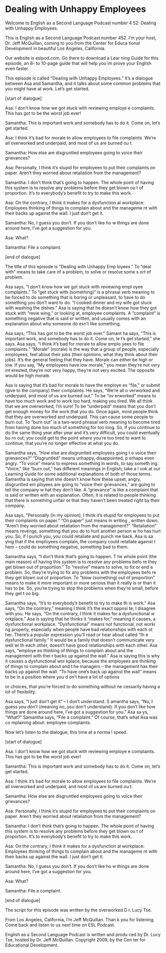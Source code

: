 # Dealing with Unhappy Employees

Welcome to English as a Second Language Podcast number 4 52: Dealing with Unhappy Employees.

This is English as a Second Language Podcast number 452.  I’m your host, Dr. Jeff McQuillan, coming to you from the Center for Educa tional Development in beautiful Los Angeles, California.

Our website is eslpod.com.  Go there to download a Lear ning Guide for this episode, an 8- to 10-page guide that will help you im prove your English even faster.

This episode is called “Dealing with Unhappy Employees.”  It’s a dialogue between Asa and Samantha, and it talks about some common  problems that you might have at work.  Let’s get started.

[start of dialogue]

Asa:  I don’t know how we got stuck with reviewing employe e complaints.  This has got to be the worst job ever!

Samantha:  This is important work and somebody has to do it.  Come on, let’s get started.

Asa:  I think it’s bad for morale to allow employees to file complaints.  We’re all overworked and underpaid, and most of us are burned ou t.

Samantha:  How else are disgruntled employees going to voice their grievances?

Asa:  Personally, I think it’s stupid for employees to put their complaints on paper.  Aren’t they worried about retaliation from the management?

Samantha:  I don’t think that’s going to happen.  The  whole point of having this system is to resolve any problems before they get blown ou t of proportion.  It’s to everybody’s benefit to try to make this work.

Asa:  On the contrary, I think it makes for a dysfunction al workplace: Employees thinking of things to complain about and the manageme nt with their backs up against the wall.  I just don’t get it.

 Samantha:  No, I guess you don’t.  If you don’t like ho w things are done around here, I’ve got a suggestion for you.

Asa:  What?

Samantha:  File a complaint.

[end of dialogue]

The title of this episode is “Dealing with Unhappy Emp loyees.”  To “deal with” means to take care of a problem, to solve or resolve some s ort of problem.

Asa says, “I don’t know how we got stuck with reviewing empl oyee complaints.” To “get stuck with (something)” is a phrasal verb meaning  to be forced to do something that is boring or unpleasant, to have to do something you don’t want to do: “I cooked dinner and my wife got stuck with washing  the dishes.”  Asa is saying that he doesn’t know how they got stuck with “revie wing,” or looking at, employee complaints.  A “complaint” is something negative  that is said or written, and usually comes with an explanation about why someone do esn’t like something.

Asa says, “This has got to be the worst job ever.”  Samant ha says, “This is important work, and somebody has to do it.  Come on, le t’s get started,” she says.  Asa says, “I think it’s bad for morale to allow emplo yees to file complaints.” “Morale” (morale) is the way that a group of people, especially employees, feel about their jobs (their opinions, what they think about  their jobs).  It’s the general feeling that they have.  Morale can either be high or low.  If you say, “My employees have low morale,” you mean they’re not very int erested, they’re not very happy, they’re not very excited.  The opposite would be  high morale.

Asa is saying that it’s bad for morale to have the employe es “file,” or submit (give to the company) their complaints.  He says, “We’re all o verworked and underpaid, and most of us are burned out.”  To be “ov erworked” means to have too much work and to work too hard, making you tired.  We all think that we are overworked, I’m sure!  To be “underpaid” means that you don’t get enough money for the work that you do.  Once again, most people  think that they are overworked and underpaid.  This can cause some people to burn out.  To “burn out” is a two-word phrasal verb meaning to become tired  from having done too much of something for too long.  So, if you continue to  do the same thing year after year and it’s very difficult, you could eventually bu rn out; you could get to the point where you’re too tired to want to continue,  that you’re no longer effective at what you do.

 Samantha says, “How else are disgruntled employees going t o voice their grievances?”  “Disgruntled” means unhappy, disappointed, p erhaps even angry. “To voice” means to express something in words, to say someth ing.  “Voice,” like “burn out,” has different meanings in English; take a l ook at our Learning Guide for some additional explanations of both of those terms.   Samantha is saying that she doesn’t know how these upset, angry, disgruntled em ployees are going to “voice their grievances,” are going to tell the company w hat they don’t like.  A “grievance” is like a complaint that is said or written  with an explanation.  Often, it is related to people thinking that there is something unfair or that they haven’t been treated right by their company.

Asa says, “Personally (in my opinion), I think it’s stupid for employees to put their complaints on paper.”  “On paper” just means in writing , written down.  “Aren’t they worried about retaliation from the management?”   “Retaliation” means revenge, something that you do to hurt another person w ho has hurt you.  So, if I punch you, you could retaliate and punch me back.  Asa is sa ying that if the employees complain, the company could retaliate against t hem – could do something negative, something bad to them.

Samantha says, “I don’t think that’s going to happen.  T he whole point (the main reason) of having this system is to resolve any problems befo re they get blown out of proportion.”  To “resolve” means to solve, to fix or end a problem.  So, they’re trying to fix any problems with the employees befo re they get blown out of proportion.  To “blow (something) out of proportion”  means to make it more important or more serious than it really is or than it has to be.  So, you’re trying to stop the problems when they’re small, before they get t oo big.

Samantha says, “It’s to everybody’s benefit to try to make th is work.”  Asa says, “On the contrary,” meaning I think it’s the exact opposi te; I disagree with you.  He says, “On the contrary, I think it makes for a dysfunctional w orkplace.”  Asa is saying that he thinks it “makes for,” meaning it causes, a dysfunctional workplace.  “Dysfunctional” means not functional; not worki ng properly, especially when people have bad relationships with each ot her.  There’s a popular expression you’ll read or hear about called “th e dysfunctional family.”  It would be a family that doesn’t communicate very well wi th each other, doesn’t have good relationships with each other.  Asa says, “employe es thinking of things to complain about and the management with thei r backs up against the wall.”  Asa is saying this is why it causes a dysfunctional wor kplace, because the employees are thinking of things to complain about and t he managers – the management has their backs up against the wall.  “To have  one’s back up against the wall” means to be in a position where you d on’t have a lot of options

 or choices, that you’re forced to do something without ne cessarily having a lot of flexibility.

Asa says, “I just don’t get it” – I don’t understand.  S amantha says, “No, I guess you don’t (meaning no, you don’t understand).  If you don’t like how things are done around here, I’ve got a suggestion for you.”  Asa sa ys, “What?”  Samantha says, “File a complaint.”  Of course, that’s what Asa was co mplaining about: employee complaints.

Now let’s listen to the dialogue, this time at a norma l speed.

[start of dialogue]

Asa:  I don’t know how we got stuck with reviewing employe e complaints.  This has got to be the worst job ever!

Samantha:  This is important work and somebody has to do it.  Come on, let’s get started.

Asa:  I think it’s bad for morale to allow employees to file complaints.  We’re all overworked and underpaid, and most of us are burned ou t.

Samantha:  How else are disgruntled employees going to voice their grievances?

Asa:  Personally, I think it’s stupid for employees to put their complaints on paper.  Aren’t they worried about retaliation from the management?

Samantha:  I don’t think that’s going to happen.  The  whole point of having this system is to resolve any problems before they get blown ou t of proportion.  It’s to everybody’s benefit to try to make this work.

Asa:  On the contrary, I think it makes for a dysfunction al workplace: Employees thinking of things to complain about and the manageme nt with their backs up against the wall.  I just don’t get it.

Samantha:  No, I guess you don’t.  If you don’t like ho w things are done around here, I’ve got a suggestion for you.

Asa:  What?

Samantha:  File a complaint.

 [end of dialogue]

The script for this episode was written by the overworked D r. Lucy Tse.

From Los Angeles, California, I’m Jeff McQuillan.  Than k you for listening.  Come back and listen to us next time on ESL Podcast.

English as a Second Language Podcast is written and produ ced by Dr. Lucy Tse, hosted by Dr. Jeff McQuillan.  Copyright 2009, by the Cen ter for Educational Development.

